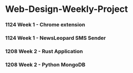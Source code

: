 # Web-Design-Weekly-Project

### 1124 Week 1 - Chrome extension
### 1124 Week 1 - NewsLeopard SMS Sender

### 1208 Week 2 - Rust Application
### 1208 Week 2 - Python MongoDB
